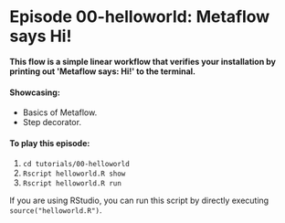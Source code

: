 # Episode 00-helloworld: Metaflow says Hi!

**This flow is a simple linear workflow that verifies your installation by
printing out 'Metaflow says: Hi!' to the terminal.**

#### Showcasing:
- Basics of Metaflow.
- Step decorator.


#### To play this episode:
1. ```cd tutorials/00-helloworld```
2. ```Rscript helloworld.R show```
3. ```Rscript helloworld.R run```

If you are using RStudio, you can run this script by directly executing `source("helloworld.R")`.